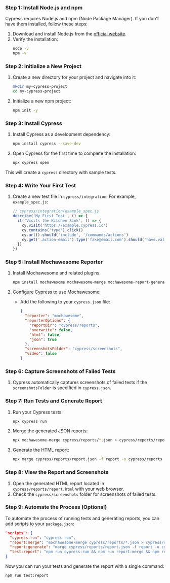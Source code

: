 
### Step 1: Install Node.js and npm
Cypress requires Node.js and npm (Node Package Manager). If you don't have them installed, follow these steps:

1. Download and install Node.js from the [official website](https://nodejs.org/).
2. Verify the installation:
   ```sh
   node -v
   npm -v
   ```

### Step 2: Initialize a New Project
1. Create a new directory for your project and navigate into it:
   ```sh
   mkdir my-cypress-project
   cd my-cypress-project
   ```
2. Initialize a new npm project:
   ```sh
   npm init -y
   ```

### Step 3: Install Cypress
1. Install Cypress as a development dependency:
   ```sh
   npm install cypress --save-dev
   ```

2. Open Cypress for the first time to complete the installation:
   ```sh
   npx cypress open
   ```

This will create a `cypress` directory with sample tests.

### Step 4: Write Your First Test
1. Create a new test file in `cypress/integration`. For example, `example_spec.js`:
   ```js
   // cypress/integration/example_spec.js
   describe('My First Test', () => {
     it('Visits the Kitchen Sink', () => {
       cy.visit('https://example.cypress.io')
       cy.contains('type').click()
       cy.url().should('include', '/commands/actions')
       cy.get('.action-email').type('fake@email.com').should('have.value', 'fake@email.com')
     })
   })
   ```

### Step 5: Install Mochawesome Reporter
1. Install Mochawesome and related plugins:
   ```sh
   npm install mochawesome mochawesome-merge mochawesome-report-generator --save-dev
   ```

2. Configure Cypress to use Mochawesome:
   - Add the following to your `cypress.json` file:
     ```json
     {
       "reporter": "mochawesome",
       "reporterOptions": {
         "reportDir": "cypress/reports",
         "overwrite": false,
         "html": false,
         "json": true
       },
       "screenshotsFolder": "cypress/screenshots",
       "video": false
     }
     ```

### Step 6: Capture Screenshots of Failed Tests
1. Cypress automatically captures screenshots of failed tests if the `screenshotsFolder` is specified in `cypress.json`.

### Step 7: Run Tests and Generate Report
1. Run your Cypress tests:
   ```sh
   npx cypress run
   ```

2. Merge the generated JSON reports:
   ```sh
   npx mochawesome-merge cypress/reports/*.json > cypress/reports/report.json
   ```

3. Generate the HTML report:
   ```sh
   npx marge cypress/reports/report.json -f report -o cypress/reports
   ```

### Step 8: View the Report and Screenshots
1. Open the generated HTML report located in `cypress/reports/report.html` with your web browser.
2. Check the `cypress/screenshots` folder for screenshots of failed tests.

### Step 9: Automate the Process (Optional)
To automate the process of running tests and generating reports, you can add scripts to your `package.json`:
```json
"scripts": {
  "cypress:run": "cypress run",
  "report:merge": "mochawesome-merge cypress/reports/*.json > cypress/reports/report.json",
  "report:generate": "marge cypress/reports/report.json -f report -o cypress/reports",
  "test:report": "npm run cypress:run && npm run report:merge && npm run report:generate"
}
```

Now you can run your tests and generate the report with a single command:
```sh
npm run test:report
```